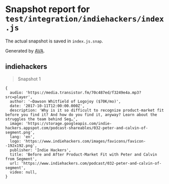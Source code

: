 # Snapshot report for `test/integration/indiehackers/index.js`

The actual snapshot is saved in `index.js.snap`.

Generated by [AVA](https://avajs.dev).

## indiehackers

> Snapshot 1

    {
      audio: 'https://media.transistor.fm/70c487ed/f3249e4a.mp3?src=player',
      author: '—Dawson Whitfield of Logojoy ($70K/mo)',
      date: '2017-10-11T12:00:00.000Z',
      description: 'Why is it so difficult to recognize product-market fit before you find it? And how do you find it, anyway? Learn about the struggles the team behind Seg…',
      image: 'https://storage.googleapis.com/indie-hackers.appspot.com/podcast-shareables/032-peter-and-calvin-of-segment.png',
      lang: 'en',
      logo: 'https://www.indiehackers.com/images/favicons/favicon--192x192.png',
      publisher: 'Indie Hackers',
      title: 'Before and After Product-Market Fit with Peter and Calvin from Segment',
      url: 'https://www.indiehackers.com/podcast/032-peter-and-calvin-of-segment',
      video: null,
    }
